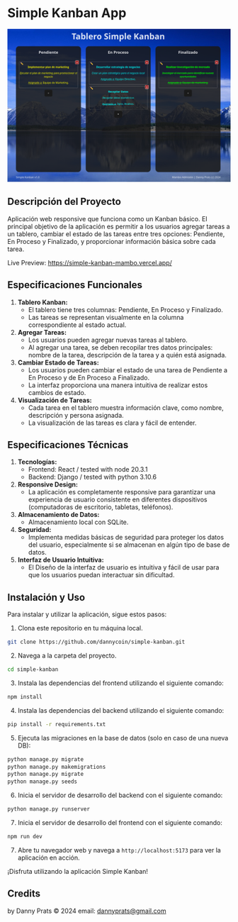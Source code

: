# Simple Kanban App

![Simple Kanban](imgs/screen_00.png)

## Descripción del Proyecto
Aplicación web responsive que funciona como un Kanban básico. El principal objetivo de la aplicación es permitir a los usuarios agregar tareas a un tablero, cambiar el estado de las tareas entre tres opciones: Pendiente, En Proceso y Finalizado, y proporcionar información básica sobre cada tarea.

Live Preview: https://simple-kanban-mambo.vercel.app/

## Especificaciones Funcionales
1. **Tablero Kanban:**
   - El tablero tiene tres columnas: Pendiente, En Proceso y Finalizado.
   - Las tareas se representan visualmente en la columna correspondiente al estado actual.
2. **Agregar Tareas:**
   - Los usuarios pueden agregar nuevas tareas al tablero.
   - Al agregar una tarea, se deben recopilar tres datos principales: nombre de la tarea, descripción de la tarea y a quién está asignada.
3. **Cambiar Estado de Tareas:**
   - Los usuarios pueden cambiar el estado de una tarea de Pendiente a En Proceso y de En Proceso a Finalizado.
   - La interfaz proporciona una manera intuitiva de realizar estos cambios de estado.
4. **Visualización de Tareas:**
   - Cada tarea en el tablero muestra información clave, como nombre, descripción y persona asignada.
   - La visualización de las tareas es clara y fácil de entender.

## Especificaciones Técnicas
1. **Tecnologías:**
   - Frontend: React / tested with node 20.3.1
   - Backend: Django / tested with python 3.10.6
2. **Responsive Design:**
   - La aplicación es completamente responsive para garantizar una experiencia de usuario consistente en diferentes dispositivos (computadoras de escritorio, tabletas, teléfonos).
3. **Almacenamiento de Datos:**
   - Almacenamiento local con SQLite.
4. **Seguridad:**
   - Implementa medidas básicas de seguridad para proteger los datos del usuario, especialmente si se almacenan en algún tipo de base de datos.
5. **Interfaz de Usuario Intuitiva:**
   - El Diseño de la interfaz de usuario es intuitiva y fácil de usar para que los usuarios puedan interactuar sin dificultad.

## Instalación y Uso
Para instalar y utilizar la aplicación, sigue estos pasos:

1. Clona este repositorio en tu máquina local.
```sh
git clone https://github.com/dannycoin/simple-kanban.git
```
2. Navega a la carpeta del proyecto.
```sh
cd simple-kanban
```
3. Instala las dependencias del frontend utilizando el siguiente comando:
```sh
npm install
```
4. Instala las dependencias del backend utilizando el siguiente comando:
```sh
pip install -r requirements.txt
```
5. Ejecuta las migraciones en la base de datos (solo en caso de una nueva DB):
```sh
python manage.py migrate
python manage.py makemigrations
python manage.py migrate
python manage.py seeds
```
6. Inicia el servidor de desarrollo del backend con el siguiente comando:
```sh
python manage.py runserver
```
7. Inicia el servidor de desarrollo del frontend con el siguiente comando:
```sh
npm run dev
```
7. Abre tu navegador web y navega a `http://localhost:5173` para ver la aplicación en acción.

¡Disfruta utilizando la aplicación Simple Kanban!

## Credits
by Danny Prats © 2024
email: dannyprats@gmail.com